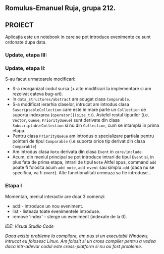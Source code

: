 ## Romulus-Emanuel Ruja, grupa 212.

## PROIECT

Aplicația este un notebook in care se pot introduce evenimente ce sunt ordonate dupa data.

### Update, etapa III:

### Update, etapa II:

S-au facut urmatoarele modificari:
* S-a reorganizat codul sursa (+ alte modificari la implementare si am rezolvat cateva bug-uri).
* In `data_structures/abstract` am adugat clasa `Comparable`.
* S-a modificat ierarhia claselor, intrucat am introdus clasa `SuscriptableCollection` care este in mare parte un `Collection` ce suporta indexarea (`operator[](size_t)`). Astefel restul tipurilor (i.e. `Vector`, `Queue`, `PriorityQueue`) sunt derivate din clasa `SubscriptableCollection` si nu din `Collection`, cum se intampla in prima etapa. 
* Pentru clasa `PriorityQueue` am introdus o specializare partiala pentru pointeri de tipul `Comparable` (i.e suporta orice tip derivat din clasa `Comparable`)
* Am introdus clasa `Note` derivata din clasa `Event` in `core/include`.
* Acum, din meniul principal se pot introduce intrari de tipul `Event` si, in plus fata de prima etapa, intrari de tipul `Note` Altfel spus, command `add` poate fi folosita acum `add note`, `add event` sau simplu `add` (daca nu se specifica, va fi `event`). Alte functionalitati urmeaza sa fie introduse...

### Etapa I

Momentan, meniul interactiv are doar 3 comenzi:

* add - introduce un nou eveniment.
* list - listeaza toate evenimentele introduse.
* remove 'index' - sterge un eveniment (indexate de la 0).

*_IDE: Visual Studio Code_*

*_Daca exista probleme la compilare, am pus si un executabil Windows, intrucat eu folosesc Linux. Am folosit si un cross compiler pentru a vedea daca intr-adevar codul este cross-platform si nu au fost probleme._*

